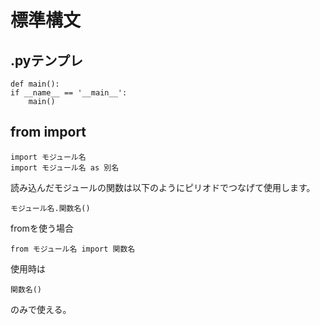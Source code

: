 # 標準構文

## .pyテンプレ
```
def main():    
if __name__ == '__main__':
    main()
```

## from import
```
import モジュール名
import モジュール名 as 別名
```

読み込んだモジュールの関数は以下のようにピリオドでつなげて使用します。

```
モジュール名.関数名()
```

fromを使う場合
```
from モジュール名 import 関数名
```
使用時は
```
関数名()
```
のみで使える。
